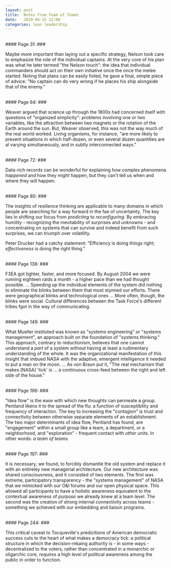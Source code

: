 ```yaml
---
layout: post
title:  Notes from Team of Teams
date:   2019-04-15 12:00
categories: lean leadership
---
```


<br>
#### Page 31: ###

Maybe more important than laying out a specific strategy, Nelson took care to emphasize the role of the individual captains. At the very core of his plan was what he later termed "the Nelson touch": the idea that individual commanders should act on their own initiative once the once the melee started. Noting that plans can be easily foiled, he gave a final, simple piece of advice: "No captain can do very wrong if he places his ship alongside that of the enemy."

<br>
#### Page 64: ###

Weaver argued that science up through the 1800s had concerned itself with questions of "organized simplicity": problems involving one or two variables, like the attraction between two magnets or the rotation of the Earth around the sun. But, Weaver observed, this was not the way much of the real world worked. Living organisms, for instance, "are more likely to present situations in which half-dozen, or even several dozen quantities are al varying simultaneously, and in subtly interconnected ways."

<br>
#### Page 72: ###

Data-rich records can be wonderful for explaining _how_ complex phenomena _happened_ and how they _might_ happen, but they can't tell us when and where they _will_ happen.

<br>
#### Page 80: ###

The insights of resilience thinking are applicable to many domains in which people are searching for a way forward in the fae of uncertainty. The key lies in shifting our focus from _predicting_ to _reconfiguring_. By embracing humility  - recognizing the inevitability of surprises and unknowns - and concentrating on systems that can survive and indeed benefit from such surprises, we can triumph over volatility.

Peter Drucker had a catchy statement: "Efficiency is doing things right; _effectiveness_ is doing the right thing."

<br>
#### Page 138: ###

F3EA got tighter, faster, and more focused. By August 2004 we were running eighteen raids a month - a higher pace than we had thought possible. ... Speeding up the individual elements of the system did nothing to eliminate the blinks between them that most stymied our efforts. There were geographical blinks and technological ones ... More often, though, the blinks were social. Cultural differences between the Task Force's different tribes fgot in the way of communicating. 

<br>
#### Page 149: ###

What Mueller instituted was known as "systems engineering" or "systems management", an approach built on the foundation of "systems thinking." This approach, contrary to reductionism, believes that one cannot understand a _part_ of a system without having at least a rudimentary understanding of the whole. It was the organizational manifestation of this insight that imbued NASA with the adaptive, emergent intelligence it needed to put a man on the moon. ... As von Braun put it, "The real mechanism that makes [NASA] 'tick' is ... a continuous cross-feed between the right and left side of the house."

<br>
#### Page 196: ###

"Idea flow" is the ease with which new thoughts can permeate a group. Pentland likens it to the spread of the flu: a function of susceptibility and frequency of interaction. The key to increasing the "contagion" is trust and connectivity between otherwise separate elements of an establishment. The two major determinants of idea flow, Pentland has found, are "engagement" within a small group like a team, a department, or a neighborhood, and "exploration" - frequent contact with _other_ units. In other words: _a team of teams._

<br>
#### Page 197: ###

It is necessary, we found, to forcibly dismantle the old system and replace it with an entireley new managerial architecture. Our new architecture was shared consciousness, and it consisted of two elements. The first was extreme, participatory transparency - the "systems management" of NASA that we mimicked with our O&I forums and our open physical space. This allowed all participants to have a holistic awareness equivalent to the contextual awareness of _purpose_ we already knew at a team level. The second was the creation of strong internal connectivity across teams - something we achieved with our embedding and liaison programs.

<br>
#### Page 244: ###

This critical caveat to Tocqueville's predicitions of American democratic success cuts to the heart of what makes a democracy tick: a political structure in which the decision-mkaing authority is - in some ways - decentralized to the voters, rather than concentrated in a monarchic or oligarchic core, _requires_ a high level of political awareness among the public in order to function.